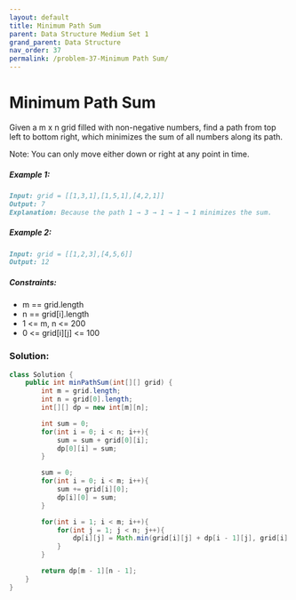```yaml
---
layout: default
title: Minimum Path Sum
parent: Data Structure Medium Set 1
grand_parent: Data Structure
nav_order: 37
permalink: /problem-37-Minimum Path Sum/
---
```

# Minimum Path Sum
Given a m x n grid filled with non-negative numbers, find a path from top left to bottom right, which minimizes the sum of all numbers along its path.

Note: You can only move either down or right at any point in time.

##### Example 1:

```markdown
Input: grid = [[1,3,1],[1,5,1],[4,2,1]]
Output: 7
Explanation: Because the path 1 → 3 → 1 → 1 → 1 minimizes the sum.
```
##### Example 2:
```markdown
Input: grid = [[1,2,3],[4,5,6]]
Output: 12
```
##### Constraints:
* m == grid.length
* n == grid[i].length
* 1 <= m, n <= 200
* 0 <= grid[i][j] <= 100

### Solution:
```java
class Solution {
    public int minPathSum(int[][] grid) {
        int m = grid.length;
        int n = grid[0].length;
        int[][] dp = new int[m][n];

        int sum = 0;
        for(int i = 0; i < n; i++){
            sum = sum + grid[0][i];
            dp[0][i] = sum;
        } 

        sum = 0;
        for(int i = 0; i < m; i++){
            sum += grid[i][0];
            dp[i][0] = sum;
        }

        for(int i = 1; i < m; i++){
            for(int j = 1; j < n; j++){
                dp[i][j] = Math.min(grid[i][j] + dp[i - 1][j], grid[i][j] + dp[i][j - 1]);
            }
        }

        return dp[m - 1][n - 1];
    }
}
```